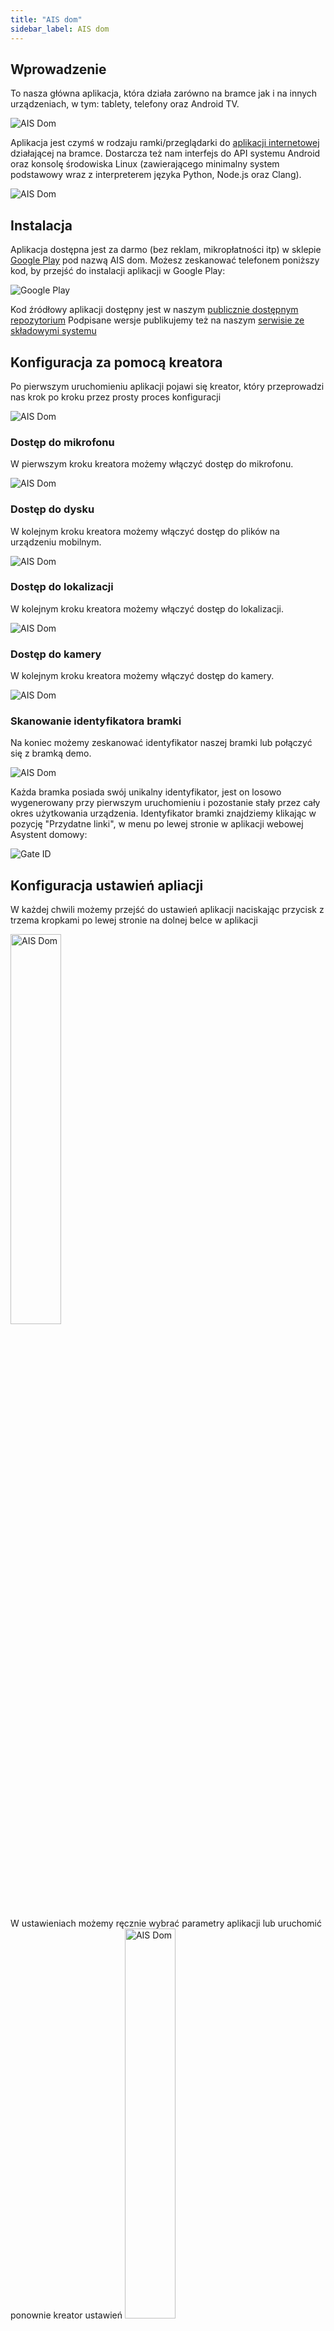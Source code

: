 ```yaml
---
title: "AIS dom"
sidebar_label: AIS dom
---
```



## Wprowadzenie

To nasza główna aplikacja, która działa zarówno na bramce jak i na innych urządzeniach, w tym: tablety, telefony oraz Android TV.

![AIS Dom](/img/en/frontend/ais_dom_tablet_apk.png)

Aplikacja jest czymś w rodzaju ramki/przeglądarki do [aplikacji internetowej](/docs/ais_app_index) działającej na bramce. Dostarcza też nam interfejs do API systemu Android oraz konsolę środowiska Linux (zawierającego minimalny system podstawowy wraz z interpreterem języka Python, Node.js oraz Clang).

![AIS Dom](/img/en/frontend/ais_dom_apk_screen_mob.png)



## Instalacja

Aplikacja dostępna jest za darmo (bez reklam, mikropłatności itp) w sklepie [Google Play](https://play.google.com/store/apps/details?id=pl.sviete.dom) pod nazwą AIS dom. Możesz zeskanować telefonem poniższy kod, by przejść do instalacji aplikacji w Google Play:

![Google Play](/img/en/frontend/barcode_go_to_apk_in_google_play.png)


Kod źródłowy aplikacji dostępny jest w naszym [publicznie dostępnym repozytorium](https://github.com/sviete/AIS-dom)
Podpisane wersje publikujemy też na naszym [serwisie ze składowymi systemu](https://powiedz.co/ota/)



## Konfiguracja za pomocą kreatora

Po pierwszym uruchomieniu aplikacji pojawi się kreator, który przeprowadzi nas krok po kroku przez prosty proces konfiguracji


<img src="/img/en/frontend/ais_dom_new_wizard_0_mob_apk.png" alt="AIS Dom"/>


### Dostęp do mikrofonu

W pierwszym kroku kreatora możemy włączyć dostęp do mikrofonu.

<img src="/img/en/frontend/ais_dom_new_wizard_mob_apk.png" alt="AIS Dom"/>

### Dostęp do dysku

W kolejnym kroku kreatora możemy włączyć dostęp do plików na urządzeniu mobilnym.

<img src="/img/en/frontend/ais_dom_new_wizard_1_mob_apk.png" alt="AIS Dom"/>

### Dostęp do lokalizacji

W kolejnym kroku kreatora możemy włączyć dostęp do lokalizacji.

<img src="/img/en/frontend/ais_dom_new_wizard_1_1_mob_apk.png" alt="AIS Dom"/>

### Dostęp do kamery

W kolejnym kroku kreatora możemy włączyć dostęp do kamery.

<img src="/img/en/frontend/ais_dom_new_wizard_2_mob_apk.png" alt="AIS Dom"/>


### Skanowanie identyfikatora bramki

Na koniec możemy zeskanować identyfikator naszej bramki lub połączyć się z bramką demo.

<img src="/img/en/frontend/ais_dom_new_wizard_3_mob_apk.png" alt="AIS Dom"/>


Każda bramka posiada swój unikalny identyfikator, jest on losowo wygenerowany przy pierwszym uruchomieniu i pozostanie stały przez cały okres użytkowania urządzenia.
Identyfikator bramki znajdziemy klikając w pozycję "Przydatne linki", w menu po lewej stronie w aplikacji webowej Asystent domowy:

![Gate ID](/img/en/frontend/gate_id_in_web_app.png)


## Konfiguracja ustawień apliacji

W każdej chwili możemy przejść do ustawień aplikacji naciskając przycisk z trzema kropkami po lewej stronie na dolnej belce w aplikacji


<img src="/img/en/frontend/apk_go_to_settings.png" alt="AIS Dom" width="40%"/>


W ustawieniach możemy ręcznie wybrać parametry aplikacji lub uruchomić ponownie kreator ustawień
<img src="/img/en/frontend/apk_settings.png" alt="AIS Dom" width="40%"/>

Najważniejszy parametr to adres URL lub identyfikator bramki, **należy poprawnie ustawić adres lub identyfikator bramki, by komunikacja z bramką była możliwa.** Jeżeli chcemy łączyć się z naszą bramką będąc poza siecią domową to należy pamiętać o włączeniu [dostępu z Internetu](/docs/ais_bramka_remote_www_index).


## Powiadomienia z bramki

Na bramce dostępna jest usługa ``ais_ai_service.mob_notify``, która umożliwia wysłanie z bramki powiadomienia do aplikacji mobilnej **AIS dom**.
Dzięki temu za pomocą automatyzacji możemy informować o zdarzeniach w naszym domu wybraną aplikację mobilną.

Powiadomienia są nielimitowane, mogą zawierać zdjęcie oraz tekst do przeczytania.
Przykład, w jaki sposób można skorzystać z tej funkcjonalności, opisany jest w dokumentacji integracji  [Galeria, w sekcji "Wysyłanie zdjęcia w powiadomieniu"](/docs/ais_app_integration_gallery#wysyłanie-zdjęcia-w-powiadomieniu)

![Notify](/img/en/frontend/gallery_notify_1.png)

![Notify](/img/en/frontend/gallery_notify_4.png)


## Komendy wysyłane z bramki do aplikacji mobilnej

Na bramce dostępna jest usługa ``ais_ai_service.mob_request``, która umożliwia wysłanie z bramki komendy (zapytania/żądania) do aplikacji mobilnej **AIS dom**.
Dzięki temu za pomocą automatyzacji możemy zdalnie z bramki włączyć mikrofon na urządzeniu mobilnym lub zapytać o aktualną lokalizację urządzenia. 

![Notify](/img/en/blog/202007/mic_on_service.png)

:::info
Na przykładach na forum pokazujemy jak wykorzystać tę funkcjonalność, poniżej znajduje się opis serwisów jakie są dostępne.
:::

| komenda   |     dane/parametry      |  opis |
|----------|:-------------:|------|
| micOn | |  Zdalne włączenie mikrofonu na urządzeniu w celu odebrania komendy głosowej |
| locationUpdate | | Wysłania żądania aktualizacji lokalizacji, uruchomienie serwisu lokalizacji na 30 sekund |
| locationServiceOn |  | Zdalne włączenie serwisu lokalizacji na telefonie |
| locationServiceOff |  | Zdalne wyłączenie serwisu lokalizacji na telefonie |
| hotWordServiceOn |  | Zdalne włączenie serwisu nasłuchiwania słowa aktywującego komendę głosową na telefonie |
| hotWordServiceOff |  | Zdalne wyłączenie serwisu nasłuchiwania słowa aktywującego komendę głosową na telefonie |
| audioServiceOn |  | Zdalne włączenie serwisu odtwarzacza audio na telefonie |
| audioServiceOff |  | Zdalne wyłączenie serwisu odtwarzacza audio na telefonie |
| sayIt |  { "text": "Cześć co słychać" }| Przesłanie do telefonu tekstu do powiedzenia |
| playAudio |  { "url": "https://an.cdn.eurozet.pl/ant-kat.mp3" }| Przesłanie do telefonu adresu audio do odtwarzania |
| stopAudio |  | Zdalne zatrzymanie odtwarzania audio na telefonie |
| findPhone |  | Zdalne włączenie wyszukiwania telefonu - telefon zwiększa głośność na 100%, mówi "Tu jestem" i dzwoni |

:::warning UWAGA
Można z bramki (do której jesteśmy zalogowani) wysłać komendę do urządzenia mobilnego i zdalnie "zmusić" je do jej wykonania, tylko jeśli włączony jest stosowny dostęp (do mikrofonu i/lub lokalizacji) na urządzeniu mobilnym.

Pokazujemy w powiadomieniu, że taka zdalna komenda jest uruchomiona - żeby było to jasne dla właściciela urządzenia.
:::

## Sterowanie gestami


![Pilot do asystenta](/img/en/remote/remote_gesture_mode.png)


### Definiowanie gestów

Klikamy na ikonkę po lewej stonie na dole aplikacji, żeby przejść do ustawień aplikacji.

![Ustawienia aplikacji](/img/en/remote/remote_gesture_mode_1.png)


Z menu dostępnego w ustawieniach wybieramy opcję "Definiowanie gestów"

![Definiowanie gestów](/img/en/remote/remote_gesture_mode_2.png)


Klikamy przysisk "Dodaj" by przejść do definiowania nowego gestu

![Definiowanie gestów](/img/en/remote/remote_gesture_mode_3.png)


Rysujemy na ekranie gest i zapisujemy go wraz z komendą

![Definiowanie gestów](/img/en/remote/remote_gesture_mode_4.png)


### Przełączenie w tryb sterowania gestami

Ikona na dolnym pasku aplikacji, umieszczona pomiędzy przejściem do ustawień a mikrofonem obrazuje tryb sterowania w aplikacji, by przełączyć w tryb sterowania gestami możemy kliknąć w tą ikonę w aplikacji mobilnej lub zmienić tryb pilotem radiowym [Zmiana trybu sterowania](/docs/ais_remote_modes).

![Przełączenie w tryb sterowania gestami](/img/en/remote/remote_gesture_mode_5.png)


### Wydawanie komendy za pomocą gestu

Teraz możemy wykonać zdefinowany gest, co spowoduje wysłanie do asystenta zdefiniowanej komedny w celu jej wykonania

![Wykonanie gestu](/img/en/remote/remote_gesture_mode_6.png)


## Działanie aplikacji

Podstawowa funkcjonalność to wyświetlanie internetowej aplikacji **Asystent domowy** działającej na bramce, tej samej aplikacji, którą możemy uruchamiać i konfigurować w przeglądarce internetowej [Aplikacja internetowa](/docs/ais_app_index).

Dodatkowo na dolnej belce w aplikacji mamy następujące przyciski:

* przejście do ustawień aplikacji

* sygnalizacja działania w trybie połączenia lokalnego

* sygnalizacja działania w trybie połączenia przez tunel

* mikrofon do komunikacji z asystentem głosowym

* uruchomienie trybu gestów



![AIS Dom](/img/en/frontend/ais_dom_mob_local_apk.webp)


### Połączenie z bramką

Możesz ręcznie wpisać adres URL do aplikacji webowej działającej na bramce, np:
* http://192.168.1.2:8123
* https://dom-12312312313321321.paczka.pro

w takim przypadku aplikacja AIS dom będzię łączyła się tylko z podanym przez Ciebie adresem URL.



Możesz zeskanować QR kod z unikalnym identyfikatorem swojej bramki, kod ten dostępny jest w aplikacji webowej Asystent domowy jako pierwsza pozycja w menu "Przydatne linki":

![Gate ID](/img/en/frontend/gate_id_in_web_app.png)


### Diagram połączenia

Jeśli podasz identyfikator, to aplikacja sama będzie próbowała ustalić, czy połączenie z bramką ma być lokalne, czy przez szyfrowany tunel.
Ustalenie połączenia z bramką działa wg następującego schematu:

![AIS Dom](/img/en/frontend/apk_connection_diagram.png)

Priorytet ma połączenie lokalne, jeśli jest dostępne.
